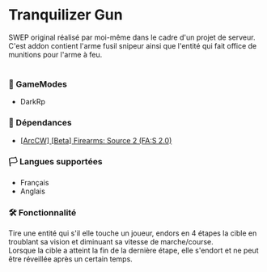 # Tranquilizer Gun

SWEP original réalisé par moi-même dans le cadre d'un projet de serveur.<br>
C'est addon contient l'arme fusil snipeur ainsi que l'entité qui fait office de munitions pour l'arme à feu.<br>
<br>

### 🧩 GameModes
- DarkRp

### 📌 Dépendances
- [[ArcCW] [Beta] Firearms: Source 2 (FA:S 2.0)](https://steamcommunity.com/sharedfiles/filedetails/?id=2274508982)

### 🏳️ Langues supportées
- Français
- Anglais

### 🛠️ Fonctionnalité
Tire une entité qui s'il elle touche un joueur, endors en 4 étapes la cible en troublant sa vision et diminuant sa vitesse de marche/course.<br>
Lorsque la cible a atteint la fin de la dernière étape, elle s'endort et ne peut être réveillée après un certain temps.
